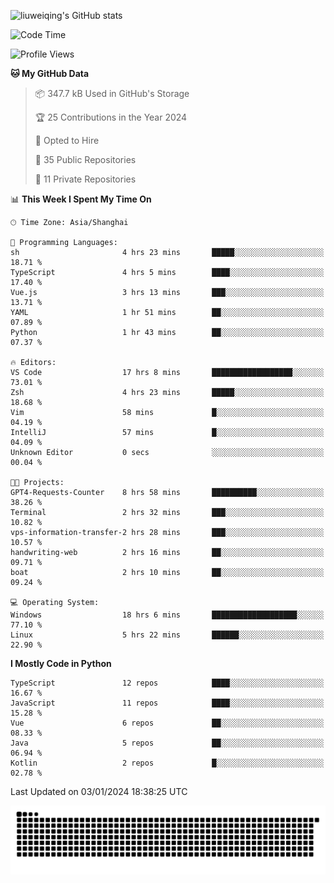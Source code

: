 ![liuweiqing's GitHub stats](https://github-readme-stats.vercel.app/api?username=14790897&show_icons=true&locale=cn&include_all_commits=true&count_private=true)

<!--START_SECTION:waka-->
![Code Time](http://img.shields.io/badge/Code%20Time-602%20hrs%205%20mins-blue)

![Profile Views](http://img.shields.io/badge/Profile%20Views-29-blue)

**🐱 My GitHub Data** 

> 📦 347.7 kB Used in GitHub's Storage 
 > 
> 🏆 25 Contributions in the Year 2024
 > 
> 💼 Opted to Hire
 > 
> 📜 35 Public Repositories 
 > 
> 🔑 11 Private Repositories 
 > 
📊 **This Week I Spent My Time On** 

```text
🕑︎ Time Zone: Asia/Shanghai

💬 Programming Languages: 
sh                       4 hrs 23 mins       █████░░░░░░░░░░░░░░░░░░░░   18.71 % 
TypeScript               4 hrs 5 mins        ████░░░░░░░░░░░░░░░░░░░░░   17.40 % 
Vue.js                   3 hrs 13 mins       ███░░░░░░░░░░░░░░░░░░░░░░   13.71 % 
YAML                     1 hr 51 mins        ██░░░░░░░░░░░░░░░░░░░░░░░   07.89 % 
Python                   1 hr 43 mins        ██░░░░░░░░░░░░░░░░░░░░░░░   07.37 % 

🔥 Editors: 
VS Code                  17 hrs 8 mins       ██████████████████░░░░░░░   73.01 % 
Zsh                      4 hrs 23 mins       █████░░░░░░░░░░░░░░░░░░░░   18.68 % 
Vim                      58 mins             █░░░░░░░░░░░░░░░░░░░░░░░░   04.19 % 
IntelliJ                 57 mins             █░░░░░░░░░░░░░░░░░░░░░░░░   04.09 % 
Unknown Editor           0 secs              ░░░░░░░░░░░░░░░░░░░░░░░░░   00.04 % 

🐱‍💻 Projects: 
GPT4-Requests-Counter    8 hrs 58 mins       ██████████░░░░░░░░░░░░░░░   38.26 % 
Terminal                 2 hrs 32 mins       ███░░░░░░░░░░░░░░░░░░░░░░   10.82 % 
vps-information-transfer-2 hrs 28 mins       ███░░░░░░░░░░░░░░░░░░░░░░   10.57 % 
handwriting-web          2 hrs 16 mins       ██░░░░░░░░░░░░░░░░░░░░░░░   09.71 % 
boat                     2 hrs 10 mins       ██░░░░░░░░░░░░░░░░░░░░░░░   09.24 % 

💻 Operating System: 
Windows                  18 hrs 6 mins       ███████████████████░░░░░░   77.10 % 
Linux                    5 hrs 22 mins       ██████░░░░░░░░░░░░░░░░░░░   22.90 % 
```

**I Mostly Code in Python** 

```text
TypeScript               12 repos            ████░░░░░░░░░░░░░░░░░░░░░   16.67 % 
JavaScript               11 repos            ████░░░░░░░░░░░░░░░░░░░░░   15.28 % 
Vue                      6 repos             ██░░░░░░░░░░░░░░░░░░░░░░░   08.33 % 
Java                     5 repos             ██░░░░░░░░░░░░░░░░░░░░░░░   06.94 % 
Kotlin                   2 repos             █░░░░░░░░░░░░░░░░░░░░░░░░   02.78 % 
```




 Last Updated on 03/01/2024 18:38:25 UTC
<!--END_SECTION:waka-->

<picture>
  <source media="(prefers-color-scheme: dark)" srcset="https://raw.githubusercontent.com/14790897/14790897/output/github-contribution-grid-snake-dark.svg" />
  <source media="(prefers-color-scheme: light)" srcset="https://raw.githubusercontent.com/14790897/14790897/output/github-contribution-grid-snake.svg" />
  <img alt="github-snake" src="https://raw.githubusercontent.com/14790897/14790897/output/github-contribution-grid-snake.svg" />
</picture>
